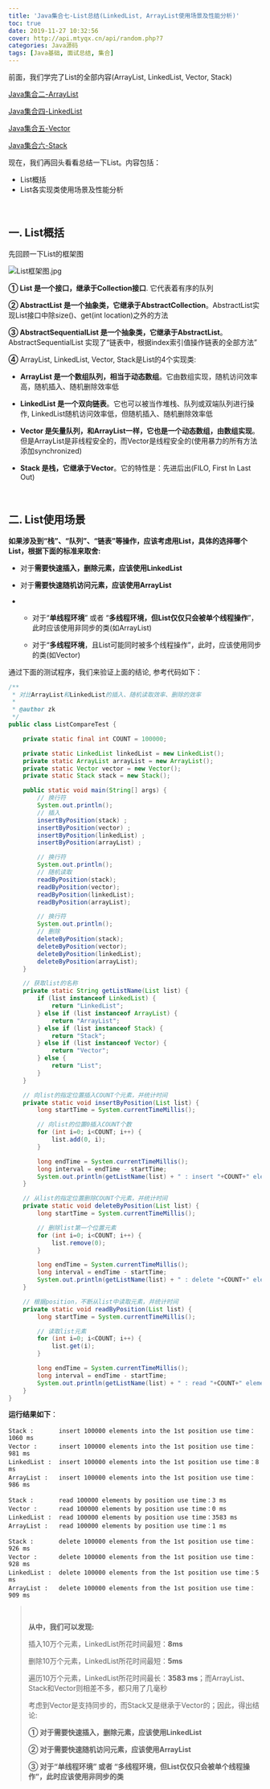 ```yaml
---
title: 'Java集合七-List总结(LinkedList, ArrayList使用场景及性能分析)'
toc: true
date: 2019-11-27 10:32:56
cover: http://api.mtyqx.cn/api/random.php?7
categories: Java源码
tags: [Java基础, 面试总结, 集合]
---
```


前面，我们学完了List的全部内容(ArrayList, LinkedList, Vector, Stack)

[Java集合二-ArrayList](https://jasonkayzk.github.io/2019/11/24/Java%E9%9B%86%E5%90%88%E4%BA%8C-ArrayList/)

[Java集合四-LinkedList](https://jasonkayzk.github.io/2019/11/26/Java%E9%9B%86%E5%90%88%E5%9B%9B-LinkedList/)

[Java集合五-Vector](https://jasonkayzk.github.io/2019/11/26/Java%E9%9B%86%E5%90%88%E4%BA%94-Vector/)

[Java集合六-Stack](https://jasonkayzk.github.io/2019/11/27/Java%E9%9B%86%E5%90%88%E5%85%AD-Stack/)

现在，我们再回头看看总结一下List。内容包括：

-   List概括
-   List各实现类使用场景及性能分析

<br/>

<!--more-->

## 一. List概括

先回顾一下List的框架图

![List框架图.jpg](https://jasonkay_image.imfast.io/images/List框架图.jpg)

**① List 是一个接口，继承于Collection接口**. 它代表着有序的队列

**② AbstractList 是一个抽象类，它继承于AbstractCollection**。AbstractList实现List接口中除size()、get(int location)之外的方法

**③ AbstractSequentialList 是一个抽象类，它继承于AbstractList**。AbstractSequentialList 实现了“链表中，根据index索引值操作链表的全部方法”

**④** ArrayList, LinkedList, Vector, Stack是List的4个实现类:

-   **ArrayList 是一个数组队列，相当于动态数组**。它由数组实现，随机访问效率高，随机插入、随机删除效率低

    

-   **LinkedList 是一个双向链表**。它也可以被当作堆栈、队列或双端队列进行操作, LinkedList随机访问效率低，但随机插入、随机删除效率低

    

-   **Vector 是矢量队列，和ArrayList一样，它也是一个动态数组，由数组实现**。但是ArrayList是非线程安全的，而Vector是线程安全的(使用暴力的所有方法添加synchronized)

    

-   **Stack 是栈，它继承于Vector**。它的特性是：先进后出(FILO, First In Last Out)

 <br/>

## 二. List使用场景

**如果涉及到“栈”、“队列”、“链表”等操作，应该考虑用List，具体的选择哪个List，根据下面的标准来取舍:**

-   对于**需要快速插入，删除元素，应该使用LinkedList**

    

-   对于**需要快速随机访问元素，应该使用ArrayList**

    

-   -   对于“**单线程环境**” 或者 “**多线程环境，但List仅仅只会被单个线程操作**”，此时应该使用非同步的类(如ArrayList)

    -   对于“**多线程环境**，且List可能同时被多个线程操作”，此时，应该使用同步的类(如Vector)


通过下面的测试程序，我们来验证上面的结论, 参考代码如下：

```java
/**
 * 对比ArrayList和LinkedList的插入、随机读取效率、删除的效率
 *
 * @author zk
 */
public class ListCompareTest {

    private static final int COUNT = 100000;

    private static LinkedList linkedList = new LinkedList();
    private static ArrayList arrayList = new ArrayList();
    private static Vector vector = new Vector();
    private static Stack stack = new Stack();

    public static void main(String[] args) {
        // 换行符
        System.out.println();
        // 插入
        insertByPosition(stack) ;
        insertByPosition(vector) ;
        insertByPosition(linkedList) ;
        insertByPosition(arrayList) ;

        // 换行符
        System.out.println();
        // 随机读取
        readByPosition(stack);
        readByPosition(vector);
        readByPosition(linkedList);
        readByPosition(arrayList);

        // 换行符
        System.out.println();
        // 删除
        deleteByPosition(stack);
        deleteByPosition(vector);
        deleteByPosition(linkedList);
        deleteByPosition(arrayList);
    }

    // 获取list的名称
    private static String getListName(List list) {
        if (list instanceof LinkedList) {
            return "LinkedList";
        } else if (list instanceof ArrayList) {
            return "ArrayList";
        } else if (list instanceof Stack) {
            return "Stack";
        } else if (list instanceof Vector) {
            return "Vector";
        } else {
            return "List";
        }
    }

    // 向list的指定位置插入COUNT个元素，并统计时间
    private static void insertByPosition(List list) {
        long startTime = System.currentTimeMillis();

        // 向list的位置0插入COUNT个数
        for (int i=0; i<COUNT; i++) {
            list.add(0, i);
        }

        long endTime = System.currentTimeMillis();
        long interval = endTime - startTime;
        System.out.println(getListName(list) + " : insert "+COUNT+" elements into the 1st position use time：" + interval+" ms");
    }

    // 从list的指定位置删除COUNT个元素，并统计时间
    private static void deleteByPosition(List list) {
        long startTime = System.currentTimeMillis();

        // 删除list第一个位置元素
        for (int i=0; i<COUNT; i++) {
            list.remove(0);
        }

        long endTime = System.currentTimeMillis();
        long interval = endTime - startTime;
        System.out.println(getListName(list) + " : delete "+COUNT+" elements from the 1st position use time：" + interval+" ms");
    }

    // 根据position，不断从list中读取元素，并统计时间
    private static void readByPosition(List list) {
        long startTime = System.currentTimeMillis();

        // 读取list元素
        for (int i=0; i<COUNT; i++) {
            list.get(i);
        }

        long endTime = System.currentTimeMillis();
        long interval = endTime - startTime;
        System.out.println(getListName(list) + " : read "+COUNT+" elements by position use time：" + interval+" ms");
    }
}
```

**运行结果如下**：

```
Stack :       insert 100000 elements into the 1st position use time：1060 ms
Vector :      insert 100000 elements into the 1st position use time：981 ms
LinkedList :  insert 100000 elements into the 1st position use time：8 ms
ArrayList :   insert 100000 elements into the 1st position use time：986 ms

Stack :       read 100000 elements by position use time：3 ms
Vector :      read 100000 elements by position use time：0 ms
LinkedList :  read 100000 elements by position use time：3583 ms
ArrayList :   read 100000 elements by position use time：1 ms

Stack :       delete 100000 elements from the 1st position use time：926 ms
Vector :      delete 100000 elements from the 1st position use time：928 ms
LinkedList :  delete 100000 elements from the 1st position use time：5 ms
ArrayList :   delete 100000 elements from the 1st position use time：909 ms
```

><br/>
>
>**从中，我们可以发现:**
>
>插入10万个元素，LinkedList所花时间最短：**8ms**
>
>删除10万个元素，LinkedList所花时间最短：**5ms**
>
>遍历10万个元素，LinkedList所花时间最长：**3583 ms**；而ArrayList、Stack和Vector则相差不多，都只用了几毫秒
>
>考虑到Vector是支持同步的，而Stack又是继承于Vector的；因此，得出结论:
>
>**① 对于需要快速插入，删除元素，应该使用LinkedList**
>
>**② 对于需要快速随机访问元素，应该使用ArrayList**
>
>**③ 对于“单线程环境” 或者 “多线程环境，但List仅仅只会被单个线程操作”，此时应该使用非同步的类**

<br/>


